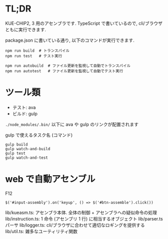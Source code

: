 # TL;DR
KUE-CHIP2, 3 用のアセンブラです.
TypeScript で書いているので, cli/ブラウザともに実行できます.

package.json に書いている通り, 以下のコマンドが実行できます.
```
npm run build  # トランスパイル
npm run test   # テスト実行

npm run autobuild  # ファイル更新を監視して自動でトランスパイル
npm run autotest   # ファイル更新を監視して自動でテスト実行
```


# ツール類
- テスト: ava
- ビルド: gulp

`./node_modules/.bin/` 以下に ava や gulp のリンクが配置されます

gulp で使えるタスク名 (コマンド)
```
gulp build
gulp watch-and-build
gulp test
gulp watch-and-test
```


# web で自動アセンブル
F12
```
$('#input-assembly').on('keyup', () => $('#btn-assemble').click())
```


lib/kueasm.ts:      アセンブラ本体. 全体の制御 + アセンブラへの疑似命令の処理
lib/instruction.ts: 1 命令 (アセンブリ 1 行) に相当するオブジェクト
lib/parser.ts       パーサ
lib/logger.ts:      cli/ブラウザに合わせて適切なロギングを提供する
lib/util.ts:        雑多なユーティリティ関数
